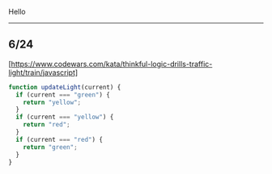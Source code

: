 Hello
________________________


## 6/24

[https://www.codewars.com/kata/thinkful-logic-drills-traffic-light/train/javascript]

```javascript
function updateLight(current) {
  if (current === "green") {
    return "yellow";
  }
  if (current === "yellow") {
    return "red";
  }
  if (current === "red") {
    return "green";
  }
}
```
